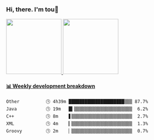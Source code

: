 ### Hi, there.  I'm tou👋
<!--
[//]: # (![tou's git hub stats](https://github-readme-stats.vercel.app/api?username=toulzx&count_private=true&show_icons=true&icon_color=d8a499&title_color=7294d4&text_color=718096&bg_color=ffffff&hide_title=true&include_all_commits=true))
[//]: # ([![Top Langs](https://github-readme-stats.vercel.app/api/top-langs/?username=toulzx&layout=compact)](https://github.com/anuraghazra/github-readme-stats))
-->

<a href="https://github.com/toulzx">
  <img height="150em" src="https://github-readme-stats.vercel.app/api?username=toulzx&count_private=true&show_icons=true&icon_color=d8a499&title_color=7294d4&text_color=718096&bg_color=ffffff&hide_title=true&include_all_commits=true" />
  <img height="150em" src="https://github-readme-stats.vercel.app/api/top-langs/?username=AVS1508&show_icons=true&icon_color=d8a499&title_color=7294d4&text_color=718096&bg_color=fffff&hide_title=true&layout=compact" />
</a>

<!--
[^_^]: # - :orange_book: Focusing on Vue & Android recently
[^_^]: # - :hammer: Creator of applications and frameworks
-->

 <!-- waka-box start -->
#### <a href="https://gist.github.com/a1ece18ebb6a13ac8c2e0dc993e2caed" target="_blank">📊 Weekly development breakdown</a>
```text
Other          🕓 4h39m █████████████████████▒▒▒ 87.7%
Java           🕓 19m   █▍▒▒▒▒▒▒▒▒▒▒▒▒▒▒▒▒▒▒▒▒▒▒  6.2%
C++            🕓 8m    ▋▒▒▒▒▒▒▒▒▒▒▒▒▒▒▒▒▒▒▒▒▒▒▒  2.7%
XML            🕓 4m    ▎▒▒▒▒▒▒▒▒▒▒▒▒▒▒▒▒▒▒▒▒▒▒▒  1.3%
Groovy         🕓 2m    ▏▒▒▒▒▒▒▒▒▒▒▒▒▒▒▒▒▒▒▒▒▒▒▒  0.7%
```
<!-- Powered by https://github.com/YouEclipse/waka-box-go . -->
<!-- waka-box end -->
